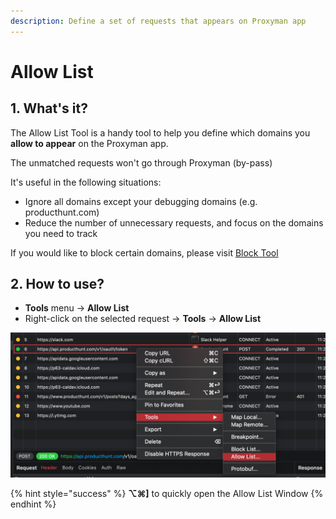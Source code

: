 ```yaml
---
description: Define a set of requests that appears on Proxyman app
---
```


# Allow List

## 1. What's it?

The Allow List Tool is a handy tool to help you define which domains you **allow to appear** on the Proxyman app.&#x20;

The unmatched requests won't go through Proxyman (by-pass)

It's useful in the following situations:

* Ignore all domains except your debugging domains (e.g. producthunt.com)
* Reduce the number of unnecessary requests, and focus on the domains you need to track

If you would like to block certain domains, please visit [Block Tool](blacklist.md)

## 2. How to use?

* **Tools** menu -> **Allow List**
* Right-click on the selected request -> **Tools** -> **Allow List**

![](<../.gitbook/assets/Screen Shot 2020-06-16 at 11.24.12.png>)

{% hint style="success" %}
**⌥⌘]** to quickly open the Allow List Window
{% endhint %}

